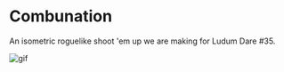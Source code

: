 # Combunation
An isometric roguelike shoot 'em up we are making for Ludum Dare #35.

![gif](http://i.imgur.com/rttEnwf.gif)
